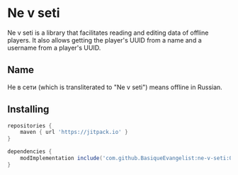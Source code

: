 # Ne v seti
Ne v seti is a library that facilitates reading and editing data of offline players. It also allows getting the player's UUID from a name and a username from a player's UUID.

## Name
Не в сети (which is transliterated to "Ne v seti") means offline in Russian.

## Installing
```groovy
repositories {
    maven { url 'https://jitpack.io' }
}

dependencies {
    modImplementation include('com.github.BasiqueEvangelist:ne-v-seti:0.1.1')
}
```